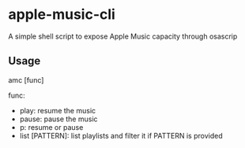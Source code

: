 # apple-music-cli

A simple shell script to expose Apple Music capacity through osascrip

## Usage

amc [func]

func:
- play: resume the music
- pause: pause the music
- p: resume or pause
- list [PATTERN]: list playlists and filter it if PATTERN is provided

